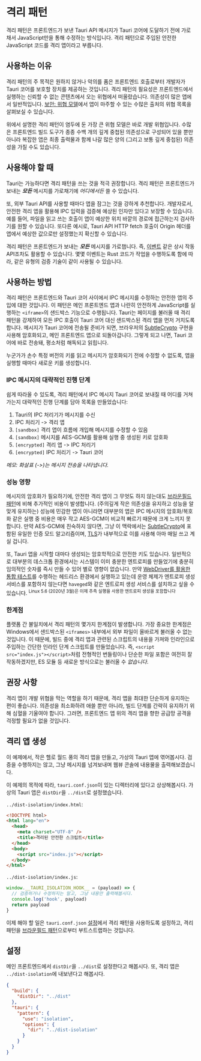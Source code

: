 # 격리 패턴

격리 패턴은 프론트엔드가 보낸 Tauri API 메시지가 Tauri 코어에 도달하기 전에 가로채서 JavaScript만을 통해 수정하는 방식입니다. 격리 패턴으로 주입된 안전한 JavaScript 코드를 격리 앱이라고 부릅니다.

## 사용하는 이유

격리 패턴의 주 목적은 원하지 않거나 악의를 품은 프론트엔드 호출로부터 개발자가 Tauri 코어를 보호할 장치를 제공하는 것입니다. 격리 패턴의 필요성은 프론트엔드에서 실행하는 신뢰할 수 없는 콘텐츠에서 오는 위협에서 떠올랐습니다. 의존성이 많은 앱에서 일반적입니다. [보안: 위협 모델][]에서 앱이 마주할 수 있는 수많은 출처의 위협 목록을 살펴보실 수 있습니다.

위에서 설명한 격리 패턴이 염두에 둔 가장 큰 위협 모델은 바로 개발 위협입니다. 수많은 프론트엔드 빌드 도구가 종종 수백 개의 깊게 중첩된 의존성으로 구성되어 있을 뿐만 아니라 복잡한 앱은 최종 출력물과 함께 나갈 많은 양의 (그리고 보통 깊게 중첩된) 의존성을 가질 수도 있습니다.

## 사용해야 할 때

Tauri는 가능하다면 격리 패턴을 쓰는 것을 적극 권장합니다. 격리 패턴은 프론트엔드가 보내는 _**모든**_ 메시지를 가로채기에 _어디에서든_ 쓸 수 있습니다.

또, 외부 Tauri API를 사용할 때마다 앱을 잠그는 것을 강하게 추천합니다. 개발자로서, 안전한 격리 앱을 활용해 IPC 입력을 검증해 예상된 인자만 있다고 보장할 수 있습니다. 예를 들어, 파일을 읽고 쓰는 호출이 앱이 예상한 위치 바깥의 경로에 접근하는지 검사하기를 원할 수 있습니다. 또다른 예시로, Tauri API HTTP fetch 호출이 Origin 헤더를 앱에서 예상한 값으로만 설정했는지 확신할 수 있습니다.

격리 패턴은 프론트엔드가 보내는 _**모든**_ 메시지를 가로챕니다. 즉, [이벤트][] 같은 상시 작동 API조차도 활용할 수 있습니다. 몇몇 이벤트는 Rust 코드가 작업을 수행하도록 함에 따라, 같은 유형의 검증 기술이 같이 사용될 수 있습니다.

## 사용하는 방법

격리 패턴은 프론트엔드와 Tauri 코어 사이에서 IPC 메시지를 수정하는 안전한 앱의 주입에 대한 것입니다. 이 패턴은 메인 프론트엔드 앱과 나란히 안전하게 JavaScript를 실행하는 `<iframe>`의 샌드박스 기능으로 수행됩니다. Tauri는 페이지를 불러올 때 격리 패턴을 강제하여 모든 IPC 호출이 Tauri 코어 대신 샌드박스된 격리 앱을 먼저 거치도록 합니다. 메시지가 Tauri 코어에 전송될 준비가 되면, 브라우저의 [SubtleCrypto][] 구현을 사용해 암호화되고, 메인 프론트엔드 앱으로 되돌아갑니다. 그렇게 되고 나면, Tauri 코어에 바로 전송돼, 평소처럼 해독되고 읽힙니다.

누군가가 손수 특정 버전의 키를 읽고 메시지가 암호화되기 전에 수정할 수 없도록, 앱을 실행할 때마다 새로운 키를 생성합니다.

### IPC 메시지의 대략적인 진행 단계

쉽게 따라올 수 있도록, 격리 패턴에서 IPC 메시지 Tauri 코어로 보내질 때 어디를 거쳐 가는지 대략적인 진행 단계를 담아 목록을 만들었습니다:

1. Tauri의 IPC 처리기가 메시지를 수신
2. IPC 처리기 -> 격리 앱
3. `[sandbox]` 격리 앱이 흐름에 개입해 메시지를 수정할 수 있음
4. `[sandbox]` 메시지를 AES-GCM를 활용해 실행 중 생성된 키로 암호화
5. `[encrypted]` 격리 앱 -> IPC 처리기
6. `[encrypted]` IPC 처리기 -> Tauri 코어

_메모: 화살표 (->)는 메시지 전송을 나타냅니다._

### 성능 영향

메시지의 암호화가 필요하기에, 안전한 격리 앱이 그 무엇도 하지 않는대도 [브라운필드 패턴][]에 비해 추가적인 비용이 발생합니다. (주의깊게 작은 의존성을 유지하고 성능을 알맞게 유지하는) 성능에 민감한 앱이 아니라면 대부분의 앱은 IPC 메시지의 암호화/복호화 같은 실행 중 비용은 매우 작고 AES-GCM이 비교적 빠르기 때문에 크게 느끼지 못합니다. 만약 AES-GCM에 친숙하지 않다면, 그냥 이 맥락에서는 [SubtleCrypto][]에 포함된 유일한 인증 모드 알고리즘이며, [TLS][transport_layer_security]가 내부적으로 이를 사용해 아마 매일 쓰고 계실 겁니다.

또, Tauri 앱을 시작할 대마다 생성되는 암호학적으로 안전한 키도 있습니다. 일반적으로 대부분의 데스크톱 환경에서는 시스템이 이미 충분한 엔트로피를 만들었기에 충분히 임의적인 숫자를 즉시 만들 수 있어 별로 영향이 없습니다. 만약 [WebDriver를 활용한 통합 테스트][]를 수행하는 헤드리스 환경에서 실행하고 있는데 운영 체제가 엔트로피 생성 서비스를 포함하지 않는다면 `haveged`와 같은 엔트로피 생성 서비스를 설치하고 싶을 수 있습니다. <sup>Linux 5.6 (2020년 3월)은 이제 추측 실행을 사용한 엔트로피 생성을 포함합니다</sup>

### 한계점

플랫폼 간 불일치에서 격리 패턴의 몇가지 한계점이 발생합니다. 가장 중요한 한계점은 Windows에서 샌드박스된 `<iframes>` 내부에서 외부 파일이 올바르게 불러올 수 없는 것입니다. 이 때문에, 빌드 중에 격리 앱과 관련된 스크립트의 내용을 가져와 인라인으로 주입하는 간단한 인라인 단계 스크립트를 만들었습니다. 즉, `<script src="index.js"></script>`처럼 전형적인 번들링이나 단순한 파일 포함은 여전히 잘 작동하겠지만, ES 모듈 등 새로운 방식으로는 불러올 수 _없습니다_.

## 권장 사항

격리 앱이 개발 위협을 막는 역할을 하기 때문에, 격리 앱을 최대한 단순하게 유지하는 편이 좋습니다. 의존성을 최소화하려 애쓸 뿐만 아니라, 빌드 단계를 간략히 유지하기 위해 심혈을 기울여야 합니다. 그러면, 프론트엔드 앱 위의 격리 앱을 향한 공급망 공격을 걱정할 필요가 없을 것입니다.

## 격리 앱 생성

이 예제에서, 작은 헬로 월드 풍의 격리 앱을 만들고, 가상의 Tauri 앱에 엮어봅시다. 검증을 수행하지는 않고, 그냥 메시지를 넘겨보내며 웹뷰 콘솔에 내용물을 출력해보겠습니다.

이 예제의 목적에 따라, `tauri.conf.json`이 있는 디렉터리에 있다고 상상해봅시다. 가상의 Tauri 앱은 `distDir`을 `../dist`로 설정했습니다.

`../dist-isolation/index.html`:

```html
<!DOCTYPE html>
<html lang="en">
  <head>
    <meta charset="UTF-8" />
    <title>격리된 안전한 스크립트</title>
  </head>
  <body>
    <script src="index.js"></script>
  </body>
</html>
```

`../dist-isolation/index.js`:

```js
window.__TAURI_ISOLATION_HOOK__ = (payload) => {
  // 검증하거나 수정하지는 말고, 그냥 내용만 출력해봅시다.
  console.log('hook', payload)
  return payload
}
```

이제 해야 할 일은 `tauri.conf.json` [설정](#configuration)에서 격리 패턴을 사용하도록 설정하고, 격리 패턴을 [브라운필드 패턴][]으로부터 부트스트랩하는 것입니다.

## 설정

메인 프론트엔드에서 `distDir`을 `../dist`로 설정한다고 해봅시다. 또, 격리 앱은 `../dist-isolation`에 내보낸다고 해봅시다.

```json
{
  "build": {
    "distDir": "../dist"
  },
  "tauri": {
    "pattern": {
      "use": "isolation",
      "options": {
        "dir": "../dist-isolation"
      }
    }
  }
}
```

[transport_layer_security]: https://en.wikipedia.org/wiki/Transport_Layer_Security
[보안: 위협 모델]: ../../security.md#threat-models
[이벤트]: ../../../guides/features/events.md
[SubtleCrypto]: https://developer.mozilla.org/en-US/docs/Web/API/SubtleCrypto
[브라운필드 패턴]: ./brownfield.md
[WebDriver를 활용한 통합 테스트]: ../../../guides/testing/webdriver/introduction.md
